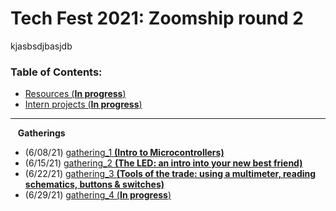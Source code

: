 # Tech Fest 2021: Zoomship round 2

kjasbsdjbasjdb

### Table of Contents:

- [Resources (**In progress**)]()
- [Intern projects (**In progress**)]()
-----------------------------
&nbsp;&nbsp; **Gatherings**
- (6/08/21) [gathering_1 **(Intro to Microcontrollers)**](https://github.com/practicaltech/TechFest/tree/master/2021/gathering_1)
- (6/15/21) [gathering_2 **(The LED: an intro into your new best friend)**](https://github.com/practicaltech/TechFest/tree/master/2021/gathering_2)
- (6/22/21) [gathering_3 **(Tools of the trade: using a multimeter, reading schematics, buttons & switches)**](https://github.com/practicaltech/TechFest/tree/master/2021/gathering_3)
- (6/29/21) [gathering_4 (**In progress**)](https://github.com/practicaltech/TechFest/tree/master/2021/gathering_4)

